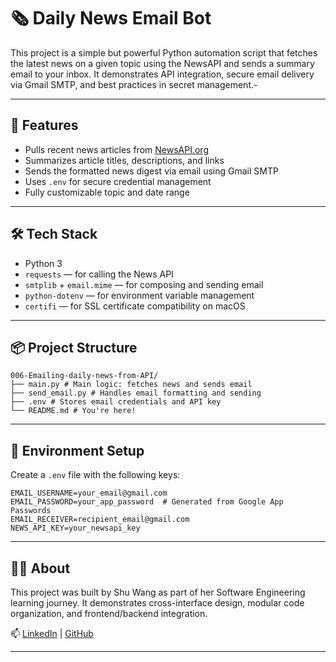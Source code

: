 # 🗞️ Daily News Email Bot

This project is a simple but powerful Python automation script that fetches the latest news on a given topic using the NewsAPI and sends a summary email to your inbox. It demonstrates API integration, secure email delivery via Gmail SMTP, and best practices in secret management.-

---

## 🚀 Features

- Pulls recent news articles from [NewsAPI.org](https://newsapi.org/)
- Summarizes article titles, descriptions, and links
- Sends the formatted news digest via email using Gmail SMTP
- Uses `.env` for secure credential management
- Fully customizable topic and date range

---

## 🛠️ Tech Stack

- Python 3
- `requests` — for calling the News API
- `smtplib` + `email.mime` — for composing and sending email
- `python-dotenv` — for environment variable management
- `certifi` — for SSL certificate compatibility on macOS

---

## 📦 Project Structure

```
006-Emailing-daily-news-from-API/
├── main.py # Main logic: fetches news and sends email
├── send_email.py # Handles email formatting and sending
├── .env # Stores email credentials and API key
└── README.md # You're here!
```

---

## 🔐 Environment Setup

Create a `.env` file with the following keys:

```env
EMAIL_USERNAME=your_email@gmail.com
EMAIL_PASSWORD=your_app_password  # Generated from Google App Passwords
EMAIL_RECEIVER=recipient_email@gmail.com
NEWS_API_KEY=your_newsapi_key
```

--- 

## 👩‍💻 About
This project was built by Shu Wang as part of her Software Engineering learning journey.
It demonstrates cross-interface design, modular code organization, and frontend/backend integration.

📫 [LinkedIn](https://linkedin.com/in/shuuwang) | [GitHub](https://github.com/shuwangs)

---
